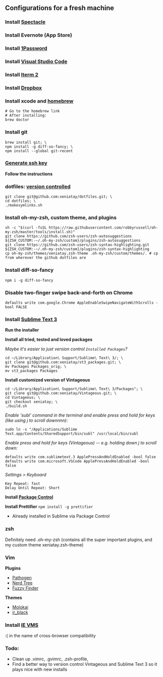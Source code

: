 ## Configurations for a fresh machine

### Install [Spectacle](https://www.spectacleapp.com/)

### Install Evernote (App Store)

### Install [1Password](https://1password.com/downloads/mac/)

### Install [Visual Studio Code](https://code.visualstudio.com/)

### Install [Iterm 2](http://www.iterm2.com/)

### Install [Dropbox](https://dropbox.com/install)

### Install xcode and [homebrew](http://brew.sh/)

    # Go to the homebrew link
    # After installing:
    brew doctor

### Install git

    brew install git; \
    npm install -g diff-so-fancy; \
    npm install --global git-recent

### [Generate ssh key](https://help.github.com/articles/generating-ssh-keys)

**Follow the instructions**

### dotfiles: [version controlled](http://blog.smalleycreative.com/tutorials/using-git-and-github-to-manage-your-dotfiles/)

    git clone git@github.com:xeniatay/dotfiles.git; \
    cd dotfiles; \
    ./makesymlinks.sh

### Install oh-my-zsh, custom theme, and plugins

```
sh -c "$(curl -fsSL https://raw.githubusercontent.com/robbyrussell/oh-my-zsh/master/tools/install.sh)"
git clone https://github.com/zsh-users/zsh-autosuggestions ${ZSH_CUSTOM:-~/.oh-my-zsh/custom}/plugins/zsh-autosuggestions
git clone https://github.com/zsh-users/zsh-syntax-highlighting.git ${ZSH_CUSTOM:-~/.oh-my-zsh/custom}/plugins/zsh-syntax-highlighting
cp oh-my-zsh/themes/xeniatay.zsh-theme .oh-my-zsh/custom/themes/. # cp from wherever the github dotfiles are
```

### Install diff-so-fancy
    npm i -g diff-so-fancy

### Disable two-finger swipe back-and-forth on Chrome

    defaults write com.google.Chrome AppleEnableSwipeNavigateWithScrolls -bool FALSE

### Install [Sublime Text 3](http://www.sublimetext.com/3)

**Run the installer**

**Install all tried, tested and loved packages**

_Maybe it's easier to just version control `Installed Packages`?_

    cd ~/Library/Application\ Support/Sublime\ Text\ 3/; \
    git clone git@github.com:xeniatay/st3_packages.git; \
    mv Packages Packages_orig; \
    mv st3_packages Packages

**Install customized version of Vintageous**

    cd ~/Library/Application\ Support/Sublime\ Text\ 3/Packages"; \
    git clone git@github.com:xeniatay/Vintageous.git; \
    cd Vintageous; \
    git checkout xeniatay; \
    ./build.sh

_Enable 'subl' command in the terminal and enable press and hold for keys (like using j to scroll downnnn):_

    sudo ln -s "/Applications/Sublime Text.app/Contents/SharedSupport/bin/subl" /usr/local/bin/subl

_Enable press and hold for keys (Vintageous) -- e.g. holding down j to scroll down:_

    defaults write com.sublimetext.3 ApplePressAndHoldEnabled -bool false
    defaults write com.microsoft.VSCode ApplePressAndHoldEnabled -bool false

_Settings > Keyboard_

    Key Repeat: fast
    Delay Until Repeat: Short

**Install [Package Control](https://sublime.wbond.net/installation#Manual)**

**Install Prettifier**
`npm install -g prettifier`

-   Already installed in Sublime via Package Control

### zsh

Definitely need .oh-my-zsh (contains all the super important plugins, and my custom theme xeniatay.zsh-theme)

### Vim

**Plugins**

-   [Pathogen](https://github.com/tpope/vim-pathogen)
-   [Nerd Tree](https://github.com/scrooloose/nerdtree)
-   [Fuzzy Finder](https://github.com/vim-scripts/FuzzyFinder)

**Themes**

-   [Molokai](https://github.com/tomasr/dotfiles/tree/master/.vim/colors)
-   [ir_black](http://toddwerth.com/2011/07/21/the-original-ir_black-for-os-x-lion/)

### Install [IE VMS](http://infoheap.com/run-ie-on-mac-virtualbox/)

:( in the name of cross-browser compatibility

### Todo:

-   Clean up .vimrc, .gvimrc, .zsh-profile,
-   Find a better way to version control Vintageous and Sublime Text 3 so it plays nice with new installs
